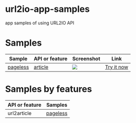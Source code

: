 # url2io-app-samples

app samples of using URL2IO API


# Samples

Sample | API or feature | Screenshot | Link
--- | --- | --- | ---
<a href="https://github.com/url2/url2-app-samples/blob/master/pageless.html">pageless</a> | <a href="#url2article">article</a> | <a target='_blank' href='https://github.com/url2/url2-app-samples/blob/master/static/img/pageless.png'><img src='https://raw.githubusercontent.com/url2/url2-app-samples/master/static/img/pageless_thumbnail.png'></img></a> | <a href='http://url2io.com/apps/pageless' target='_blank'>Try it now</a>

# Samples by features

API or feature | Samples
--- | ---
url2article | <a href="https://github.com/url2/url2-app-samples/blob/master/pageless.html">pageless</a> 
